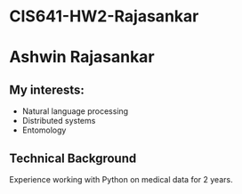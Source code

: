 
# CIS641-HW2-Rajasankar
# Ashwin Rajasankar
## My interests:
* Natural language processing
* Distributed systems
* Entomology

## Technical Background
Experience working with Python on medical data for 2 years.
